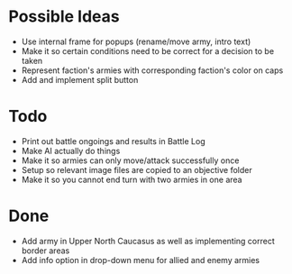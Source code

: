 # Possible Ideas
- Use internal frame for popups (rename/move army, intro text)
- Make it so certain conditions need to be correct for a decision to be taken
- Represent faction's armies with corresponding faction's color on caps
- Add and implement split button

# Todo
- Print out battle ongoings and results in Battle Log
- Make AI actually do things
- Make it so armies can only move/attack successfully once
- Setup so relevant image files are copied to an objective folder
- Make it so you cannot end turn with two armies in one area

# Done
- Add army in Upper North Caucasus as well as implementing correct border areas
- Add info option in drop-down menu for allied and enemy armies